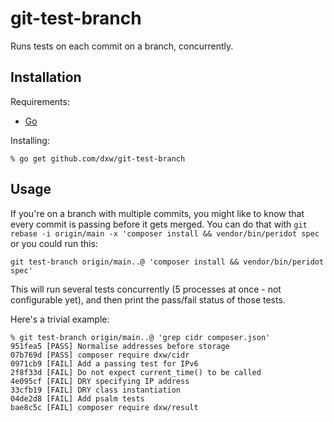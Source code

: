 # git-test-branch

Runs tests on each commit on a branch, concurrently.

## Installation

Requirements:

- [Go](https://golang.org/)

Installing:

```
% go get github.com/dxw/git-test-branch
```

## Usage

If you're on a branch with multiple commits, you might like to know that every commit is passing before it gets merged. You can do that with `git rebase -i origin/main -x 'composer install && vendor/bin/peridot spec` or you could run this:

```
git test-branch origin/main..@ 'composer install && vendor/bin/peridot spec'
```

This will run several tests concurrently (5 processes at once - not configurable yet), and then print the pass/fail status of those tests.

Here's a trivial example:

```
% git test-branch origin/main..@ 'grep cidr composer.json'
951fea5 [PASS] Normalise addresses before storage
07b769d [PASS] composer require dxw/cidr
0971cb9 [FAIL] Add a passing test for IPv6
2f8f33d [FAIL] Do not expect current_time() to be called
4e095cf [FAIL] DRY specifying IP address
33cfb19 [FAIL] DRY class instantiation
04de2d8 [FAIL] Add psalm tests
bae8c5c [FAIL] composer require dxw/result
```

